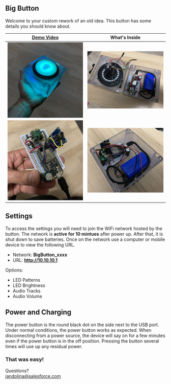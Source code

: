 ## Big Button
Welcome to your custom rework of an old idea. This button has some details you should know about. 

|[Demo Video](Media/DemoVideo.mp4)|What's Inside|
| --- | --- |
| <img src="Media/LEDTest.JPG" alt="light test" width="300"/>|<img src="Media/Inside1.JPG" alt="indise 1" width="300"/>|
| <img src="Media/Brains.JPG" alt="brains" width="300"/>|<img src="Media/Inside2.JPG" alt="inside 2" width="300"/>|

## Settings
To access the settings you will need to join the WiFi network hosted by the button. The network is **active for 10 mintues** after power up. After that, it is shut down to save batteries. Once on the network use a computer or mobile device to view the following URL.

* Network: **BigButton_xxxx**
* URL: **http://10.10.10.1**

Options:

* LED Patterns
* LED Brightness
* Audio Tracks
* Audio Volume

## Power and Charging
The power button is the round black dot on the side next to the USB port. Under normal conditions, the power button works as expected. When disconnecting from a power source, the device will say on for a few minutes even if the power button is in the off position. Pressing the button several times will use up any residual power. 

### That was easy!

Questions?  
[jandolina@salesforce.com](mailto:jandolina@salesforce.com)